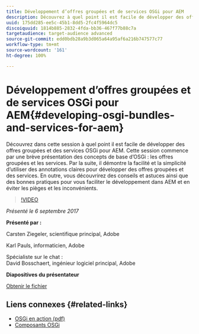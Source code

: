 ```yaml
---
title: Développement d’offres groupées et de services OSGi pour AEM
description: Découvrez à quel point il est facile de développer des offres groupées et des services OSGi pour AEM. Cette session commence par une brève présentation des concepts de base d’OSGi.
uuid: 175dd285-ee5c-45b1-8dd5-2fc4f5964dc5
discoiquuid: 1814b885-2832-4fda-bb36-467f77b88c7a
targetaudience: target-audience advanced
source-git-commit: edd0bdb28a9b3d065a64a95af6a216b747577c77
workflow-type: tm+mt
source-wordcount: '161'
ht-degree: 100%

---
```


# Développement d’offres groupées et de services OSGi pour AEM{#developing-osgi-bundles-and-services-for-aem}

Découvrez dans cette session à quel point il est facile de développer des offres groupées et des services OSGi pour AEM. Cette session commence par une brève présentation des concepts de base d’OSGi : les offres groupées et les services. Par la suite, il démontre la facilité et la simplicité d’utiliser des annotations claires pour développer des offres groupées et des services. En outre, vous découvrirez des conseils et astuces ainsi que des bonnes pratiques pour vous faciliter le développement dans AEM et en éviter les pièges et les inconvénients.

>[!VIDEO](https://video.tv.adobe.com/v/19654/?quality=9)

*Présenté le 6 septembre 2017*

**Présenté par :**

Carsten Ziegeler, scientifique principal, Adobe

Karl Pauls, informaticien, Adobe

Spécialiste sur le chat :\
David Bosschaert, ingénieur logiciel principal, Adobe

**Diapositives du présentateur**

[Obtenir le fichier](assets/aem-gems-osgi-best-practices-090617.pdf)

## Liens connexes {#related-links}

* [OSGi en action (pdf)](https://manning-content.s3.amazonaws.com/download/9/86fba2b-2ea2-48cc-855d-39e06df49ceb/OSGIiAsamplech1.pdf)
* [Composants OSGi](https://blog.osoco.de/2015/08/osgi-components-simply-simple-part-i/)